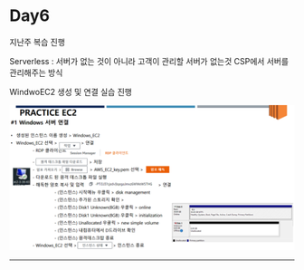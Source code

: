 # Day6

지난주 복습 진행

Serverless : 서버가 없는 것이 아니라 고객이 관리할 서버가 없는것 CSP에서 서버를 관리해주는 방식

WindwoEC2 생성 및 연결 실습 진행

![예제 이미지](../images/윈도우EC2생성.PNG)

---

